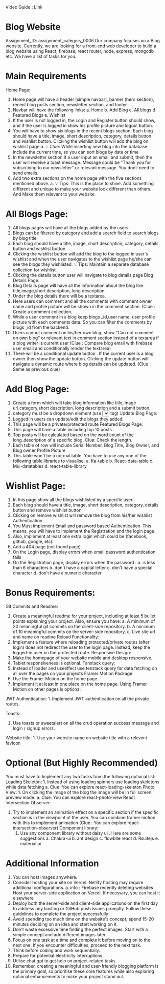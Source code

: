 Video Guide : Link
# Blog Website
Assignment_ID: assignment_category_0006
Our company focuses on a Blog website. Currently, we are looking for a front-end web developer to build a blog website using React, firebase, react router, node, express, mongodb etc.
We have a list of tasks for you.


# Main Requirements
Home Page:
1.	Home page will have a header (simple navbar), banner (hero section), recent blog posts section, newsletter section, and footer
2.	Navbar will have the following links:
a.	Home
b.	Add Blog
c.	All blogs
d.	Featured Blogs
e.	Wishlist
3.	If the user is not logged in, the Login and Register button should show, and if the user is logged in show his profile picture and logout button.
4.	You will have to show six blogs in the recent blogs section. Each blog should have a title, image, short description, category, details button and wishlist button. Clicking the wishlist button will add the blog on wishlist page
a.	💡 Clue: While inserting new blog into the database include the current time, so you can sort blogs by date or time
5.	In the newsletter section if a user input an email and submit, then the user will receive a toast message. Message could be "Thank you for subscribing to our newsletter" or relevant message. You don’t need to send emails.
6.	Add two extra sections on the home page with the five sections mentioned above.
a.	💡 Tips: This is the place to shine. Add something different and unique to make your website look different than others. And Make them relevant to your website.


# All Blogs Page:
1.	All blogs pages will have all the blogs added by the users.
2.	Blogs can be filtered by category and add a search field to search blogs by blog title
3.	Each blog should have a title, image, short description, category, details button and wishlist button.
4.	Clicking the wishlist button will add the blog to the logged in user's wishlist and when the user navigates to the wishlist page he/she can see the blogs they wishlisted. 💡 Tips: Maintain a separate database collection for wishlist.
5.	Clicking the details button user will navigate to blog details page
Blog Details Page:
1.	Blog Details page will have all the information about the blog like title,image,short description, long description
2.	Under the blog details there will be a textarea.
3.	Here users can comment and all the comments with comment owner name and profile picture will be shown in the comment section. (Clue : Create a comment collection.
4.	While a user comment in a blog keep blogs _id,user name, user profile picture with each comments data. So you can filter the comments by blogs _id from the backend.
5.	Users cannot comment on his/her own blog. show "Can not comment on own blog" or relevant text in comment section instead of a textarea if a blog writer is current user (Clue : Compare blog email with firebase user email and conditionally render the textarea)
6.	There will be a conditional update button . If the current user is a blog owner then show the update button. Clicking the update button will navigate a dynamic route where blog details can be updated. (Clue : Same as previous clue)

# Add Blog Page:
1.	Create a form which will take blog information like title,image url,category,short description, long description and a submit button.
2.	category must be a dropdown element (use <select></select> tag)
Update Blog Page:
1.	Logged in users can update/edit the blogs they added.
2.	This page will be a private/protected route
Featured Blogs Page:
1.	This page will have a table including top 10 posts .
2.	Top posts will be calculated based on the word count of the long_description of a specific blog.
Clue: Check the length.
3.	Each table of row will include Serial Number, Blog Title, Blog Owner, and Blog owner Profile Picture
4.	This table won't be a normal table. You have to use any one of the following table libraries to visualise.
a.	Ka-table
b.	React-data-table
c.	Mui-datatables
d.	react-table-library

# Wishlist Page:
1.	In this page show all the blogs wishlisted by a specific user.
2.	Each blog should have a title, image, short description, category, details button and remove wishlist button
3.	Clicking on remove wishlist will remove the blog from his/her wishlist
Authentication:
1.	You Must implement Email and password based Authentication. This means, you will have to implement the Registration and the login page.
2.	Also, implement at least one extra login which could be (facebook, github, google, etc).
3.	Add a 404 page (not found page)
4.	On the Login page, display errors when email password authentication fails
5.	On the Registration page, display errors when the password :
a.	is less than 6 characters
b.	don't have a capital letter
c.	don't have a special character
d.	don't have a numeric character

# Bonus Requirements:
Git Commits and Readme:
1.	Create a meaningful readme for your project, including at least 5 bullet points explaining your project. Also, ensure you have:
a.	A minimum of 20 meaningful git commits on the client-side repository.
b.	A minimum of 10 meaningful commits on the server-side repository.
c.	Live site url and name on readme
Reload Functionality:
1. Implement a feature where reloading protected/private routes (after login) does not redirect the user to the login page. Instead, keep the logged-in user on the protected route.
Responsive Design:
1.	Make the homepage of your website mobile and desktop responsive.
2.	Tablet responsiveness is optional.
Tanstack query:
1.	Instead of loader and useeffect use tenstack query for data fetching on all over the pages on your projects
Framer Motion Package:
1.	Use the Framer Motion on the home page.
2.	Implement it at least in one place on the home page. Using Framer Motion on other pages is optional.

JWT Authentication:
	1.	Implement JWT authentication on all the private routes.

Toasts:
1.	Use toasts or sweetalert on all the crud operation success message and login / signup errors.

Website title:
	1.	Use your website name on website title with a relevent favicon


# Optional (But Highly Recommended)
You must have to Implement any two tasks from the following optional list:
Loading Skeleton:
	1.	Instead of using loading spinners use loading skeletons while data fetching
a.	Clue :You can explore react-loading-skeleton Photo View:
	1.	On clicking the image of the blog the image will be in full screen preview mode.
	a.	Clue: You can explore react-photo-view
React Intersection Observer:
1.	Try to implement an animation effect on a specific section if the specific section is in the viewpoint of the user. You can combine framer motion with this to implement animation (Clue : You can explore react-intersection-observer)
Component library:
	1.	Use any component library without daisy ui . Here are some suggestions
a.	Chakra-ui
b.	ant design
c.	flowbite react
d.	Rsuitejs
e.	material ui


# Additional Information
1.	You can host images anywhere.
2.	Consider hosting your site on Vercel. Netlify hosting may require additional configurations.
a.	info : Firebase recently deleting websites Host your server-side application on Vercel. If necessary, you can host it elsewhere
3.	Deploy both the server-side and client-side applications on the first day to address any hosting or GitHub push issues promptly.
Follow these guidelines to complete the project successfully:
1.	Avoid spending too much time on the website's concept; spend 15-20 minutes deciding on an idea and start working on it.
2.	Don't waste excessive time finding the perfect images. Start with a simple concept and add different images later.
3.	Focus on one task at a time and complete it before moving on to the next one. If you encounter difficulties, proceed to the next task.
4.	Think before coding and work sequentially.
5.	Prepare for potential electricity interruptions.
6.	Utilise chat gpt to get help on project-related tasks.
7.	Remember, creating a meaningful and user-friendly blogging platform is the primary goal, so prioritise these core features while also exploring optional enhancements to make your project stand out.
